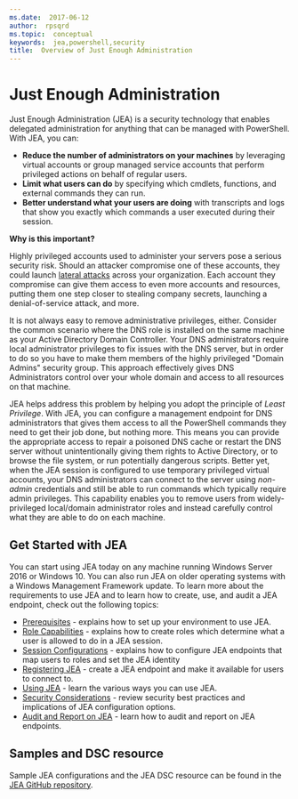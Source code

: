 ```yaml
---
ms.date:  2017-06-12
author:  rpsqrd
ms.topic:  conceptual
keywords:  jea,powershell,security
title:  Overview of Just Enough Administration
---
```


# Just Enough Administration

Just Enough Administration (JEA) is a security technology that enables delegated administration for anything that can be managed with PowerShell.
With JEA, you can:

- **Reduce the number of administrators on your machines** by leveraging virtual accounts or group managed service accounts that perform privileged actions on behalf of regular users.
- **Limit what users can do** by specifying which cmdlets, functions, and external commands they can run.
- **Better understand what your users are doing** with transcripts and logs that show you exactly which commands a user executed during their session.

**Why is this important?**

Highly privileged accounts used to administer your servers pose a serious security risk.
Should an attacker compromise one of these accounts, they could launch [lateral attacks](http://aka.ms/pth) across your organization.
Each account they compromise can give them access to even more accounts and resources, putting them one step closer to stealing company secrets, launching a denial-of-service attack, and more.

It is not always easy to remove administrative privileges, either.
Consider the common scenario where the DNS role is installed on the same machine as your Active Directory Domain Controller.
Your DNS administrators require local administrator privileges to fix issues with the DNS server, but in order to do so you have to make them members of the highly privileged "Domain Admins" security group.
This approach effectively gives DNS Administrators control over your whole domain and access to all resources on that machine.

JEA helps address this problem by helping you adopt the principle of *Least Privilege*.
With JEA, you can configure a management endpoint for DNS administrators that gives them access to all the PowerShell commands they need to get their job done, but nothing more.
This means you can provide the appropriate access to repair a poisoned DNS cache or restart the DNS server without unintentionally giving them rights to Active Directory, or to browse the file system, or run potentially dangerous scripts.
Better yet, when the JEA session is configured to use temporary privileged virtual accounts, your DNS administrators can connect to the server using *non-admin* credentials and still be able to run commands which typically require admin privileges.
This capability enables you to remove users from widely-privileged local/domain administrator roles and instead carefully control what they are able to do on each machine.

## Get Started with JEA

You can start using JEA today on any machine running Windows Server 2016 or Windows 10.
You can also run JEA on older operating systems with a Windows Management Framework update.
To learn more about the requirements to use JEA and to learn how to create, use, and audit a JEA endpoint, check out the following topics:

- [Prerequisites](prerequisites.md) - explains how to set up your environment to use JEA.
- [Role Capabilities](role-capabilities.md) - explains how to create roles which determine what a user is allowed to do in a JEA session.
- [Session Configurations](session-configurations.md) - explains how to configure JEA endpoints that map users to roles and set the JEA identity
- [Registering JEA](register-jea.md) - create a JEA endpoint and make it available for users to connect to.
- [Using JEA](using-jea.md) - learn the various ways you can use JEA.
- [Security Considerations](security-considerations.md) - review security best practices and implications of JEA configuration options.
- [Audit and Report on JEA](audit-and-report.md) - learn how to audit and report on JEA endpoints.

## Samples and DSC resource

Sample JEA configurations and the JEA DSC resource can be found in the [JEA GitHub repository](https://github.com/PowerShell/JEA).

